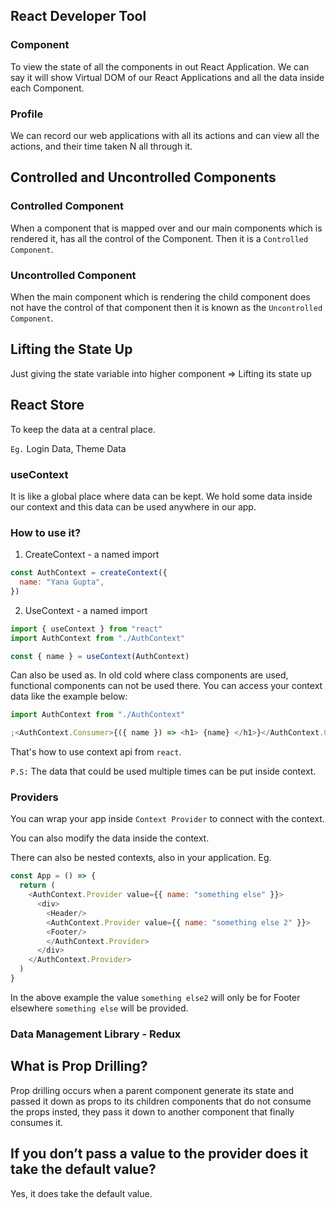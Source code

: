 ## React Developer Tool

### Component

To view the state of all the components in out React Application. We can say it will show Virtual DOM of our React Applications and all the data inside each Component.

### Profile

We can record our web applications with all its actions and can view all the actions, and their time taken N all through it.

## Controlled and Uncontrolled Components

### Controlled Component

When a component that is mapped over and our main components which is rendered it, has all the control of the Component. Then it is a `Controlled Component`.

### Uncontrolled Component

When the main component which is rendering the child component does not have the control of that component then it is known as the `Uncontrolled Component`.

## Lifting the State Up

Just giving the state variable into higher component => Lifting its state up

## React Store

To keep the data at a central place.

`Eg.` Login Data, Theme Data

### useContext

It is like a global place where data can be kept. We hold some data inside our context and this data can be used anywhere in our app.

### How to use it?

1. CreateContext - a named import

```js
const AuthContext = createContext({
  name: "Yana Gupta",
})
```

2. UseContext - a named import

```js
import { useContext } from "react"
import AuthContext from "./AuthContext"

const { name } = useContext(AuthContext)
```

Can also be used as. In old cold where class components are used, functional components can not be used there. You can access your context data like the example below:

```js
import AuthContext from "./AuthContext"

;<AuthContext.Consumer>{({ name }) => <h1> {name} </h1>}</AuthContext.Consumer>
```

That's how to use context api from `react`.

`P.S:` The data that could be used multiple times can be put inside context.

### Providers

You can wrap your app inside `Context Provider` to connect with the context.

You can also modify the data inside the context.

There can also be nested contexts, also in your application. Eg.

```js
const App = () => {
  return (
    <AuthContext.Provider value={{ name: "something else" }}>
      <div>
        <Header/>
        <AuthContext.Provider value={{ name: "something else 2" }}>
        <Footer/>
        </AuthContext.Provider>
      </div>
    </AuthContext.Provider>
  )
}
```

In the above example the value `something else2` will only be for Footer elsewhere `something else` will be provided.

### Data Management Library - Redux

## What is Prop Drilling?

Prop drilling occurs when a parent component generate its state and passed it down as props to its children components that do not consume the props insted, they pass it down to another component that finally consumes it.

## If you don’t pass a value to the provider does it take the default value?

Yes, it does take the default value.
